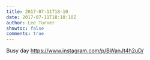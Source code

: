 ```yaml
---
title: 2017-07-11T18-10
date: 2017-07-11T18:10:10Z
author: Lee Turner
showtoc: false
comments: true
---
```


Busy day https://www.instagram.com/p/BWanJt4h2uD/

